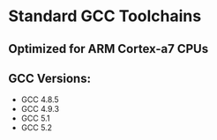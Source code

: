 Standard GCC Toolchains
=======================

Optimized for ARM Cortex-a7 CPUs
--------------------------------

GCC Versions:
--------------------
* GCC 4.8.5
* GCC 4.9.3
* GCC 5.1
* GCC 5.2
